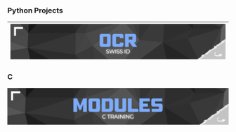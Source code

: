 ### Python Projects
| [![OCR Project](images/ocr.png)](https://github.com/MatthieuGillieron/ocr_project)
|:------
### C
[![Modules C](images/modules.png)](https://github.com/MatthieuGillieron/modules_C)
